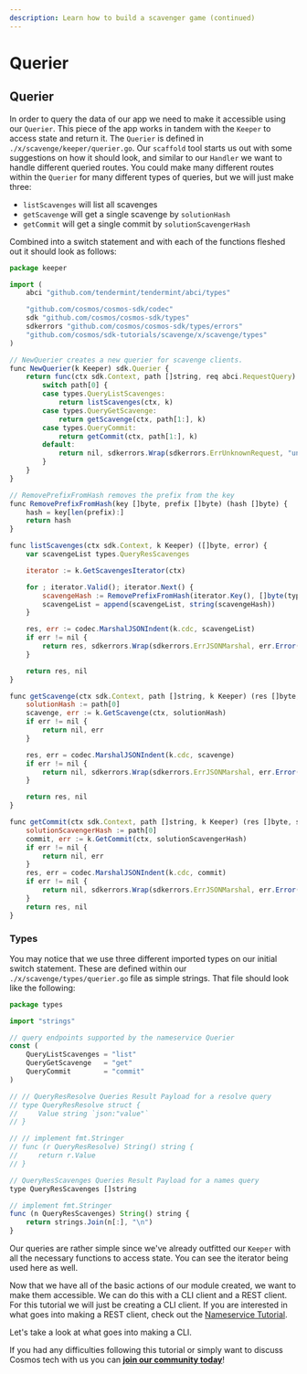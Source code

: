 ```yaml
---
description: Learn how to build a scavenger game (continued)
---
```


# Querier

## Querier <a id="querier"></a>

In order to query the data of our app we need to make it accessible using our `Querier`. This piece of the app works in tandem with the `Keeper` to access state and return it. The `Querier` is defined in `./x/scavenge/keeper/querier.go`. Our `scaffold` tool starts us out with some suggestions on how it should look, and similar to our `Handler` we want to handle different queried routes. You could make many different routes within the `Querier` for many different types of queries, but we will just make three:

* `listScavenges` will list all scavenges
* `getScavenge` will get a single scavenge by `solutionHash`
* `getCommit` will get a single commit by `solutionScavengerHash`

Combined into a switch statement and with each of the functions fleshed out it should look as follows:

```javascript
package keeper

import (
    abci "github.com/tendermint/tendermint/abci/types"

    "github.com/cosmos/cosmos-sdk/codec"
    sdk "github.com/cosmos/cosmos-sdk/types"
    sdkerrors "github.com/cosmos/cosmos-sdk/types/errors"
    "github.com/cosmos/sdk-tutorials/scavenge/x/scavenge/types"
)

// NewQuerier creates a new querier for scavenge clients.
func NewQuerier(k Keeper) sdk.Querier {
    return func(ctx sdk.Context, path []string, req abci.RequestQuery) ([]byte, error) {
        switch path[0] {
        case types.QueryListScavenges:
            return listScavenges(ctx, k)
        case types.QueryGetScavenge:
            return getScavenge(ctx, path[1:], k)
        case types.QueryCommit:
            return getCommit(ctx, path[1:], k)
        default:
            return nil, sdkerrors.Wrap(sdkerrors.ErrUnknownRequest, "unknown scavenge query endpoint")
        }
    }
}

// RemovePrefixFromHash removes the prefix from the key
func RemovePrefixFromHash(key []byte, prefix []byte) (hash []byte) {
    hash = key[len(prefix):]
    return hash
}

func listScavenges(ctx sdk.Context, k Keeper) ([]byte, error) {
    var scavengeList types.QueryResScavenges

    iterator := k.GetScavengesIterator(ctx)

    for ; iterator.Valid(); iterator.Next() {
        scavengeHash := RemovePrefixFromHash(iterator.Key(), []byte(types.ScavengePrefix))
        scavengeList = append(scavengeList, string(scavengeHash))
    }

    res, err := codec.MarshalJSONIndent(k.cdc, scavengeList)
    if err != nil {
        return res, sdkerrors.Wrap(sdkerrors.ErrJSONMarshal, err.Error())
    }

    return res, nil
}

func getScavenge(ctx sdk.Context, path []string, k Keeper) (res []byte, sdkError error) {
    solutionHash := path[0]
    scavenge, err := k.GetScavenge(ctx, solutionHash)
    if err != nil {
        return nil, err
    }

    res, err = codec.MarshalJSONIndent(k.cdc, scavenge)
    if err != nil {
        return nil, sdkerrors.Wrap(sdkerrors.ErrJSONMarshal, err.Error())
    }

    return res, nil
}

func getCommit(ctx sdk.Context, path []string, k Keeper) (res []byte, sdkError error) {
    solutionScavengerHash := path[0]
    commit, err := k.GetCommit(ctx, solutionScavengerHash)
    if err != nil {
        return nil, err
    }
    res, err = codec.MarshalJSONIndent(k.cdc, commit)
    if err != nil {
        return nil, sdkerrors.Wrap(sdkerrors.ErrJSONMarshal, err.Error())
    }
    return res, nil
}
```

### Types <a id="types"></a>

You may notice that we use three different imported types on our initial switch statement. These are defined within our `./x/scavenge/types/querier.go` file as simple strings. That file should look like the following:

```javascript
package types

import "strings"

// query endpoints supported by the nameservice Querier
const (
    QueryListScavenges = "list"
    QueryGetScavenge   = "get"
    QueryCommit        = "commit"
)

// // QueryResResolve Queries Result Payload for a resolve query
// type QueryResResolve struct {
//     Value string `json:"value"`
// }

// // implement fmt.Stringer
// func (r QueryResResolve) String() string {
//     return r.Value
// }

// QueryResScavenges Queries Result Payload for a names query
type QueryResScavenges []string

// implement fmt.Stringer
func (n QueryResScavenges) String() string {
    return strings.Join(n[:], "\n")
}
```

Our queries are rather simple since we've already outfitted our `Keeper` with all the necessary functions to access state. You can see the iterator being used here as well.

Now that we have all of the basic actions of our module created, we want to make them accessible. We can do this with a CLI client and a REST client. For this tutorial we will just be creating a CLI client. If you are interested in what goes into making a REST client, check out the [Nameservice Tutorial](https://tutorials.cosmos.network/nameservice/tutorial/00-intro.html).

Let's take a look at what goes into making a CLI.

If you had any difficulties following this tutorial or simply want to discuss Cosmos tech with us you can [**join our community today**](https://discord.gg/fszyM7K)!

